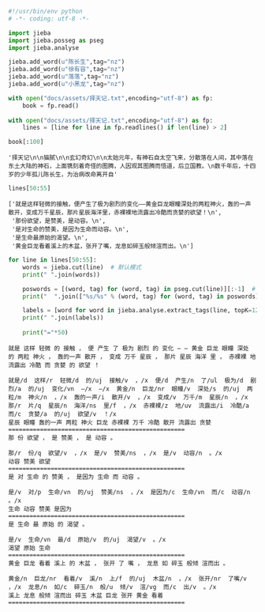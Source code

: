 

```python
#!/usr/bin/env python
# -*- coding: utf-8 -*-

import jieba
import jieba.posseg as pseg
import jieba.analyse
```


```python
jieba.add_word(u"陈长生",tag="nz")
jieba.add_word(u"徐有容",tag="nz")
jieba.add_word(u"落落",tag="nz")
jieba.add_word(u"小黑龙",tag="nz")

with open("docs/assets/择天记.txt",encoding="utf-8") as fp:
    book = fp.read()
    
with open("docs/assets/择天记.txt",encoding="utf-8") as fp:
    lines = [line for line in fp.readlines() if len(line) > 2]
```


```python
book[:100]
```




    '择天记\n\n猫腻\n\n玄幻奇幻\n\n太始元年，有神石自太空飞来，分散落在人间，其中落在东土大陆的神石，上面镌刻着奇怪的图腾，人因观其图腾而悟道，后立国教。\n数千年后，十四岁的少年孤儿陈长生，为治病改命离开自'




```python
lines[50:55]
```




    ['就是这样轻微的接触，便产生了极为剧烈的变化——黄金巨龙眼瞳深处的两粒神火，轰的一声散开，变成万千星辰，那片星辰海洋里，赤裸裸地流露出冷酷而贪婪的欲望！\n',
     '那份欲望，是赞美，是动容。\n',
     '是对生命的赞美，是因为生命而动容。\n',
     '是生命最原始的渴望。\n',
     '黄金巨龙看着溪上的木盆，张开了嘴，龙息如碎玉般倾渲而出。\n']




```python
for line in lines[50:55]:
    words = jieba.cut(line)  # 默认模式
    print(" ".join(words))

    poswords = [(word, tag) for (word, tag) in pseg.cut(line)][:-1]  # 词性分词
    print("  ".join(["%s/%s" % (word, tag) for (word, tag) in poswords]))

    labels = [word for word in jieba.analyse.extract_tags(line, topK=12)]  # 提取标签
    print(" ".join(labels))
    
    print("="*50)
```

    就是 这样 轻微 的 接触 ， 便 产生 了 极为 剧烈 的 变化 — — 黄金 巨龙 眼瞳 深处 的 两粒 神火 ， 轰的一声 散开 ， 变成 万千 星辰 ， 那片 星辰 海洋 里 ， 赤裸裸 地 流露出 冷酷 而 贪婪 的 欲望 ！ 
    
    就是/d  这样/r  轻微/d  的/uj  接触/v  ，/x  便/d  产生/n  了/ul  极为/d  剧烈/a  的/uj  变化/vn  —/x  —/x  黄金/n  巨龙/nr  眼瞳/v  深处/s  的/uj  两粒/m  神火/n  ，/x  轰的一声/i  散开/v  ，/x  变成/v  万千/m  星辰/n  ，/x  那/r  片/q  星辰/n  海洋/ns  里/f  ，/x  赤裸裸/z  地/uv  流露出/i  冷酷/a  而/c  贪婪/a  的/uj  欲望/v  ！/x
    星辰 眼瞳 轰的一声 两粒 神火 巨龙 赤裸裸 万千 冷酷 散开 流露出 贪婪
    ==================================================
    那 份 欲望 ， 是 赞美 ， 是 动容 。 
    
    那/r  份/q  欲望/v  ，/x  是/v  赞美/ns  ，/x  是/v  动容/n  。/x
    动容 赞美 欲望
    ==================================================
    是 对 生命 的 赞美 ， 是因为 生命 而 动容 。 
    
    是/v  对/p  生命/vn  的/uj  赞美/ns  ，/x  是因为/c  生命/vn  而/c  动容/n  。/x
    生命 动容 赞美 是因为
    ==================================================
    是 生命 最 原始 的 渴望 。 
    
    是/v  生命/vn  最/d  原始/v  的/uj  渴望/v  。/x
    渴望 原始 生命
    ==================================================
    黄金 巨龙 看着 溪上 的 木盆 ， 张开 了 嘴 ， 龙息 如 碎玉 般倾 渲而出 。 
    
    黄金/n  巨龙/nr  看着/v  溪/n  上/f  的/uj  木盆/n  ，/x  张开/nr  了嘴/v  ，/x  龙息/n  如/c  碎玉/n  般/u  倾/v  渲/vg  而/c  出/v  。/x
    溪上 龙息 般倾 渲而出 碎玉 木盆 巨龙 张开 黄金 看着
    ==================================================
    
